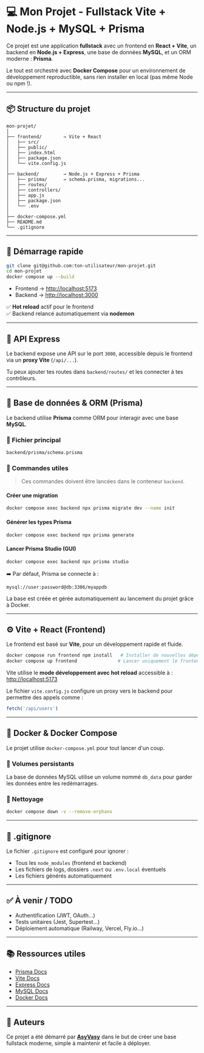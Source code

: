 # 💻 Mon Projet - Fullstack Vite + Node.js + MySQL + Prisma

Ce projet est une application **fullstack** avec un frontend en **React + Vite**, un backend en **Node.js + Express**, une base de données **MySQL**, et un ORM moderne : **Prisma**.

Le tout est orchestré avec **Docker Compose** pour un environnement de développement reproductible, sans rien installer en local (pas même Node ou npm !).

---

## 📦 Structure du projet

```
mon-projet/
│
├── frontend/        → Vite + React
│   ├── src/
│   ├── public/
│   ├── index.html
│   ├── package.json
│   └── vite.config.js
│
├── backend/         → Node.js + Express + Prisma
│   ├── prisma/      → schema.prisma, migrations...
│   ├── routes/
│   ├── controllers/
│   ├── app.js
│   ├── package.json
│   └── .env
│
├── docker-compose.yml
├── README.md
└── .gitignore
```

---

## 🚀 Démarrage rapide

```bash
git clone git@github.com:ton-utilisateur/mon-projet.git
cd mon-projet
docker compose up --build
```

- Frontend → [http://localhost:5173](http://localhost:5173)
- Backend  → [http://localhost:3000](http://localhost:3000)

✅ **Hot reload** actif pour le frontend  
✅ Backend relancé automatiquement via **nodemon**

---

## 🔌 API Express

Le backend expose une API sur le port `3000`, accessible depuis le frontend via un **proxy Vite** (`/api/...`).

Tu peux ajouter tes routes dans `backend/routes/` et les connecter à tes contrôleurs.

---

## 🧬 Base de données & ORM (Prisma)

Le backend utilise **Prisma** comme ORM pour interagir avec une base **MySQL**.

### 📁 Fichier principal

```bash
backend/prisma/schema.prisma
```

### 📌 Commandes utiles

> Ces commandes doivent être lancées dans le conteneur `backend`.

#### Créer une migration
```bash
docker compose exec backend npx prisma migrate dev --name init
```

#### Générer les types Prisma
```bash
docker compose exec backend npx prisma generate
```

#### Lancer Prisma Studio (GUI)
```bash
docker compose exec backend npx prisma studio
```

➡️ Par défaut, Prisma se connecte à :
```
mysql://user:password@db:3306/myappdb
```

La base est créée et gérée automatiquement au lancement du projet grâce à Docker.

---

## ⚙️ Vite + React (Frontend)

Le frontend est basé sur **Vite**, pour un développement rapide et fluide.

```bash
docker compose run frontend npm install   # Installer de nouvelles dépendances
docker compose up frontend               # Lancer uniquement le frontend
```

Vite utilise le **mode développement avec hot reload** accessible à :
[http://localhost:5173](http://localhost:5173)

Le fichier `vite.config.js` configure un proxy vers le backend pour permettre des appels comme :
```js
fetch('/api/users')
```

---

## 🐳 Docker & Docker Compose

Le projet utilise `docker-compose.yml` pour tout lancer d'un coup.

### 📁 Volumes persistants

La base de données MySQL utilise un volume nommé `db_data` pour garder les données entre les redémarrages.

### 🧼 Nettoyage

```bash
docker compose down -v --remove-orphans
```

---

## 📂 .gitignore

Le fichier `.gitignore` est configuré pour ignorer :
- Tous les `node_modules` (frontend et backend)
- Les fichiers de logs, dossiers `.next` ou `.env.local` éventuels
- Les fichiers générés automatiquement

---

## ✅ À venir / TODO

- Authentification (JWT, OAuth...)
- Tests unitaires (Jest, Supertest...)
- Déploiement automatique (Railway, Vercel, Fly.io...)

---

## 📚 Ressources utiles

- [Prisma Docs](https://www.prisma.io/docs)
- [Vite Docs](https://vitejs.dev/)
- [Express Docs](https://expressjs.com/)
- [MySQL Docs](https://dev.mysql.com/doc/)
- [Docker Docs](https://docs.docker.com/)

---

## 🤝 Auteurs

Ce projet a été démarré par **[AsyVasy](https://github.com/AsyVasy)** dans le but de créer une base fullstack moderne, simple à maintenir et facile à déployer.